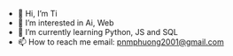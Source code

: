 - 👋 Hi, I’m Ti
- 👀 I’m interested in Ai, Web
- 🌱 I’m currently learning Python, JS and SQL
- 📫 How to reach me email: pnmphuong2001@gmail.com
